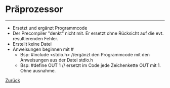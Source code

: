 # Präprozessor
---
* Ersetzt und ergänzt Programmcode  
* Der Precompiler "denkt" nicht mit. Er ersetzt ohne Rücksicht auf die evt. resultierenden Fehler.
* Erstellt keine Datei
* Anweisungen beginnen mit #
  * Bsp: #include <stdio.h> //ergänzt den Programmcode mit den Anweisungen aus der Datei stdio.h
  * Bsp: #define OUT 1 // ersetzt im Code jede Zeichenkette OUT mit 1. Ohne ausnahme.

[Zurück](compiler.md)


